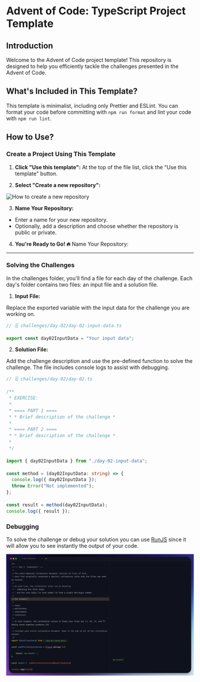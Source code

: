 # Advent of Code: TypeScript Project Template

## Introduction

Welcome to the Advent of Code project template! This repository is designed to help you efficiently tackle the challenges presented in the Advent of Code.

## What's Included in This Template?
This template is minimalist, including only Prettier and ESLint. You can format your code before committing with `npm run format` and lint your code with `npm run lint`.

## How to Use?

### Create a Project Using This Template
1. **Click "Use this template":**
At the top of the file list, click the "Use this template" button.

2. **Select "Create a new repository":**

![How to create a new repository](https://docs.github.com/assets/cb-76823/mw-1440/images/help/repository/use-this-template-button.webp)

3. **Name Your Repository:**

- Enter a name for your new repository.
- Optionally, add a description and choose whether the repository is public or private.

4. **You're Ready to Go! 🔥**
Name Your Repository:

---
### Solving the Challenges

In the challenges folder, you'll find a file for each day of the challenge. Each day's folder contains two files: an input file and a solution file.

1. **Input File:**

Replace the exported variable with the input data for the challenge you are working on.

```typescript
// 🗒️ challenges/day-02/day-02-input-data.ts

export const day02InputData = "Your input data";
```

2. **Solution File:**

Add the challenge description and use the pre-defined function to solve the challenge. The file includes console logs to assist with debugging.

```typescript
// 🗒️ challenges/day-02/day-02.ts

/**
 * EXERCISE:
 *
 * ==== PART 1 ====
 * * Brief description of the challenge *
 *
 * ==== PART 2 ====
 * * Brief description of the challenge *
 *
 */

import { day02InputData } from "./day-02-input-data";

const method = (day02InputData: string) => {
  console.log({ day02InputData });
  throw Error("Not implemented");
};

const result = method(day02InputData);
console.log({ result });
```

### Debugging

To solve the challenge or debug  your solution you can use [RunJS](https://runjs.app/) since it will allow you to see instantly the output of your code.

![RunJS.png](docs/RunJS.png)
